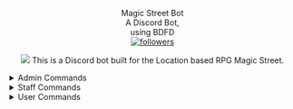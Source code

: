 <p align="center">
Magic Street Bot</br>A Discord Bot,</br>using BDFD</br>
 <a href="https://github.com/pjfry2184575"> <img alt="followers" title="Give Me A Follow" src="https://img.shields.io/github/followers/pjfry2184575?color=db4e25&labelColor=420e84&style=for-the-badge&logo=github&label=Give%20Me%20A%20Follow" /></a>
</p>



<p align="center">
<img src="https://gyazo.com/a39b4c2e09ac18a7c91f8ba3a2bdd70e.png)" /></a>   
This is a Discord bot built for the Location based RPG Magic Street.</br>
</p>

<details>
  <summary>Admin Commands</summary>
  <p align="center">

</p>
</details>

<details>
  <summary>Staff Commands</summary>
  <p align="center">
<ul>
• ban</br>
• unban</br>
• kick</br>
• warn</br>
• unwarn</br>
• giverole</br>
• removerole</br>
• temprole
</ul>
</p>
</details>

<details>
  <summary>User Commands</summary>
  <p align="center">

</p>
</details>
